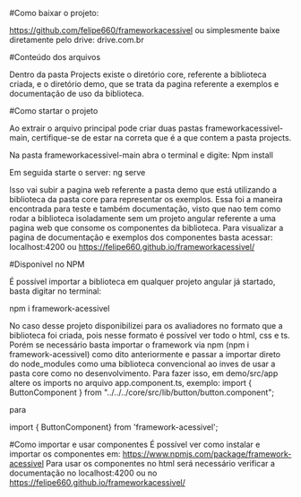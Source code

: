 #Como baixar o projeto:

https://github.com/felipe660/frameworkacessivel
ou simplesmente baixe diretamente pelo drive:
drive.com.br

#Conteúdo dos arquivos

Dentro da pasta Projects existe o diretório core, referente a biblioteca criada, e o diretório demo, 
que se trata da pagina referente a exemplos e documentação de uso da biblioteca.

#Como startar o projeto

Ao extrair o arquivo principal pode criar duas pastas frameworkacessivel-main, certifique-se de estar na correta
que é a que contem a pasta projects.

Na pasta frameworkacessivel-main abra o terminal e digite:
Npm install

Em seguida starte o server:
ng serve

Isso vai subir a pagina web referente a pasta demo que está utilizando a biblioteca da pasta core para representar os exemplos.
Essa foi a maneira encontrada para teste e também documentação, visto que nao tem como rodar a biblioteca isoladamente sem um projeto 
angular referente a uma pagina web que consome os componentes da biblioteca.
Para visualizar a pagina de documentação e exemplos dos componentes basta acessar:
localhost:4200 ou https://felipe660.github.io/frameworkacessivel/

#Disponivel no NPM

É possível importar a biblioteca em qualquer projeto angular já startado,
basta digitar no terminal:

npm i framework-acessivel

No caso desse projeto disponibilizei para os avaliadores no formato que a biblioteca foi criada, pois nesse formato é possível ver todo o html, css e ts.
Porém se necessário basta importar o framework via npm (npm i framework-acessivel) como dito anteriormente e passar a importar direto do node_modules 
como uma biblioteca convencional ao inves de usar a pasta core como no desenvolvimento.
Para fazer isso, em demo/src/app altere os imports no arquivo app.component.ts, exemplo:
import { ButtonComponent } from "../../../core/src/lib/button/button.component";

para 

import { ButtonComponent} from 'framework-acessivel';

#Como importar e usar componentes
É possível ver como instalar e importar os componentes em: https://www.npmjs.com/package/framework-acessivel
Para usar os componentes no html será necessário verificar a documentação no localhost:4200 ou no https://felipe660.github.io/frameworkacessivel/